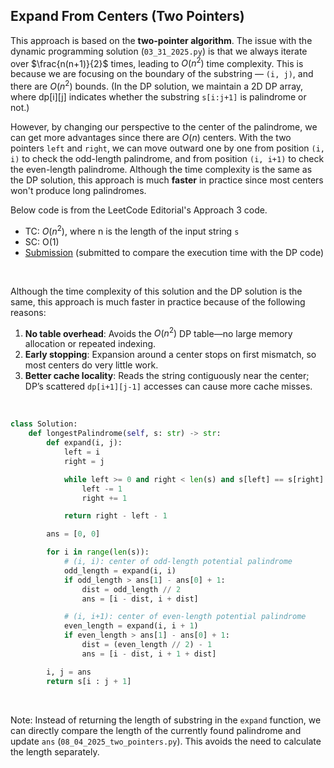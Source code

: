 
## Expand From Centers (Two Pointers)

This approach is based on the **two-pointer algorithm**. The issue with the dynamic programming solution (`03_31_2025.py`) is that we always iterate over $\frac{n(n+1)}{2}$ times, leading to $O(n^2)$ time complexity. This is because we are focusing on the boundary of the substring — `(i, j)`, and there are $O(n^2)$ bounds. (In the DP solution, we maintain a 2D DP array, where dp[i][j] indicates whether the substring `s[i:j+1]` is palindrome or not.)

However, by changing our perspective to the center of the palindrome, we can get more advantages since there are $O(n)$ centers. With the two pointers `left` and `right`, we can move outward one by one from position `(i, i)` to check the odd-length palindrome, and from position `(i, i+1)` to check the even-length palindrome. Although the time complexity is the same as the DP solution, this approach is much **faster** in practice since most centers won't produce long palindromes.

Below code is from the LeetCode Editorial's Approach 3 code.

- TC: $O(n^2)$, where n is the length of the input string `s`
- SC: O(1)
- [Submission](https://leetcode.com/problems/longest-palindromic-substring/submissions/1592491546/) (submitted to compare the execution time with the DP code)

<br>

Although the time complexity of this solution and the DP solution is the same, this approach is much faster in practice because of the following reasons:
1. **No table overhead**: Avoids the $O(n^2)$ DP table—no large memory allocation or repeated indexing.
2. **Early stopping**: Expansion around a center stops on first mismatch, so most centers do very little work.
3. **Better cache locality**: Reads the string contiguously near the center; DP’s scattered `dp[i+1][j-1]` accesses can cause more cache misses.
<br>

```python
class Solution:
    def longestPalindrome(self, s: str) -> str:
        def expand(i, j):
            left = i
            right = j

            while left >= 0 and right < len(s) and s[left] == s[right]:
                left -= 1
                right += 1

            return right - left - 1

        ans = [0, 0]

        for i in range(len(s)):
            # (i, i): center of odd-length potential palindrome
            odd_length = expand(i, i)
            if odd_length > ans[1] - ans[0] + 1:
                dist = odd_length // 2
                ans = [i - dist, i + dist]

            # (i, i+1): center of even-length potential palindrome
            even_length = expand(i, i + 1)
            if even_length > ans[1] - ans[0] + 1:
                dist = (even_length // 2) - 1
                ans = [i - dist, i + 1 + dist]

        i, j = ans
        return s[i : j + 1]
```

<br>

Note: Instead of returning the length of substring in the `expand` function, we can directly compare the length of the currently found palindrome and update `ans` (`08_04_2025_two_pointers.py`). This avoids the need to calculate the length separately.